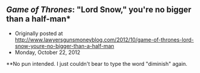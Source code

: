 ## <em>Game of Thrones</em>: "Lord Snow," you're no bigger than a half-man*

 * Originally posted at http://www.lawyersgunsmoneyblog.com/2012/10/game-of-thrones-lord-snow-youre-no-bigger-than-a-half-man
 * Monday, October 22, 2012

\*\*No pun intended. I just couldn't bear to type the word "diminish" again.